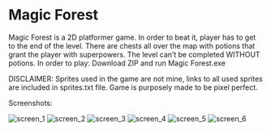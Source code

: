 # Magic Forest
Magic Forest is a 2D platformer game. In order to beat it, player has to get to the end of the level. There are chests all over the map with potions that grant the player with superpowers. The level can’t be completed WITHOUT potions.
In order to play: Download ZIP and run Magic Forest.exe

DISCLAIMER: Sprites used in the game are not mine, links to all used sprites are included in sprites.txt file. Game is purposely made to be pixel perfect.

Screenshots:

![screen_1](https://github.com/blahblahm/magic-forest/assets/108826101/0c367a81-23f2-4266-ad85-61fdb7a33ab6)
![screen_2](https://github.com/blahblahm/magic-forest/assets/108826101/5f672132-41ba-4e09-9685-7b14e0d57e70)
![screen_3](https://github.com/blahblahm/magic-forest/assets/108826101/1cd9dd53-596b-4a1b-bc32-61782e00dc36)
![screen_4](https://github.com/blahblahm/magic-forest/assets/108826101/05d6075f-c71b-490c-8d01-999b0021a871)
![screen_5](https://github.com/blahblahm/magic-forest/assets/108826101/e89f599d-e01d-4ef7-aaa6-23d8bc5ad410)
![screen_6](https://github.com/blahblahm/magic-forest/assets/108826101/05943119-f6f8-47e6-8ff6-c6c08003752d)
